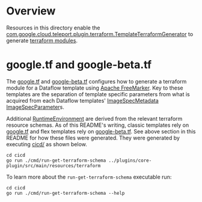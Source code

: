 # Overview

Resources in this directory enable the
[com.google.cloud.teleport.plugin.terraform.TemplateTerraformGenerator](../../java/com/google/cloud/teleport/plugin/terraform/TemplateTerraformGenerator.java)
to generate [terraform modules](https://developer.hashicorp.com/terraform/language/modules).

# google.tf and google-beta.tf

The [google.tf](google.tf) and [google-beta.tf](google-beta.tf) configures how to generate a terraform module for a
Dataflow template
using [Apache FreeMarker](https://freemarker.apache.org/). Key to these templates are the separation of template
specific parameters
from what is acquired from each Dataflow templates'
[ImageSpecMetadata](../../java/com/google/cloud/teleport/plugin/model/ImageSpecMetadata.java)
[ImageSpecParameter](../../java/com/google/cloud/teleport/plugin/model/ImageSpecParameter.java)s.

Additional [RuntimeEnvironment](https://cloud.google.com/dataflow/docs/reference/rest/v1b3/RuntimeEnvironment)
are derived from the relevant terraform resource schemas. As of this README's writing, classic templates
rely on [google.tf](google.tf) and flex templates rely on [google-beta.tf](google-beta.tf). See
above section in this README for how these files were generated. They were generated by executing
[cicd/](../../../../../../cicd/cmd/run-get-terraform-schema) as shown below.

```
cd cicd
go run ./cmd/run-get-terraform-schema ../plugins/core-plugin/src/main/resources/terraform
```

To learn more about the `run-get-terraform-schema` executable run:

```
cd cicd
go run ./cmd/run-get-terraform-schema --help
```
